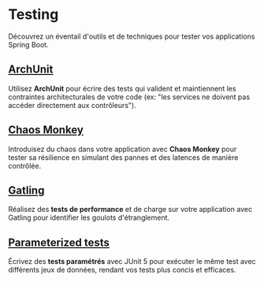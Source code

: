 # Testing

Découvrez un éventail d'outils et de techniques pour tester vos applications Spring Boot.

## [ArchUnit](archunit-tutorial)
Utilisez **ArchUnit** pour écrire des tests qui valident et maintiennent les contraintes architecturales de votre code (ex: "les services ne doivent pas accéder directement aux contrôleurs").

## [Chaos Monkey](chaos-monkey-tutorial)
Introduisez du chaos dans votre application avec **Chaos Monkey** pour tester sa résilience en simulant des pannes et des latences de manière contrôlée.

## [Gatling](gatling-tutorial)
Réalisez des **tests de performance** et de charge sur votre application avec Gatling pour identifier les goulots d'étranglement.

## [Parameterized tests](parametrize-test-tutorial)
Écrivez des **tests paramétrés** avec JUnit 5 pour exécuter le même test avec différents jeux de données, rendant vos tests plus concis et efficaces.
